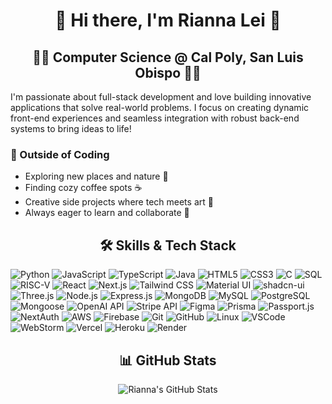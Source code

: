 <h1 align="center">🌟 Hi there, I'm Rianna Lei 🌟</h1>
<h2 align="center" >👩‍💻 Computer Science @ Cal Poly, San Luis Obispo 👩‍💻</h2>

<!-- About Me Section --> 
<p>
  I'm passionate about full-stack development and love building innovative applications that solve real-world problems. I focus on creating dynamic front-end experiences and seamless integration with robust back-end systems to bring ideas to life!   
</p>


<!-- Hobbies & Interests Section -->
<h3>🌱 Outside of Coding</h3>
<ul>
  <li>Exploring new places and nature 🌿</li>
  <li>Finding cozy coffee spots ☕</li>
  <li>Creative side projects where tech meets art 🎨</li>
  <li>Always eager to learn and collaborate 🤝</li>
</ul>

<h2 align="center">🛠 Skills & Tech Stack</h2>
<p >
  <!-- Icons for Programming Languages -->
  <img src="https://img.shields.io/badge/Python-3670A0?style=flat-square&logo=python&logoColor=ffdd54" alt="Python" />
  <img src="https://img.shields.io/badge/JavaScript-F7DF1E?style=flat-square&logo=javascript&logoColor=black" alt="JavaScript" />
  <img src="https://img.shields.io/badge/TypeScript-007ACC?style=flat-square&logo=typescript&logoColor=white" alt="TypeScript" />
  <img src="https://img.shields.io/badge/Java-007396?style=flat-square&logo=java&logoColor=white" alt="Java" />
  <img src="https://img.shields.io/badge/HTML5-E34F26?style=flat-square&logo=html5&logoColor=white" alt="HTML5" />
  <img src="https://img.shields.io/badge/CSS3-1572B6?style=flat-square&logo=css3&logoColor=white" alt="CSS3" />
  <img src="https://img.shields.io/badge/C-A8B9CC?style=flat-square&logo=c&logoColor=white" alt="C" />
  <img src="https://img.shields.io/badge/SQL-4479A1?style=flat-square&logo=postgresql&logoColor=white" alt="SQL" />
  <img src="https://img.shields.io/badge/RISC--V-000000?style=flat-square&logo=riscv&logoColor=white" alt="RISC-V" />

  <!-- Icons for Frontend Development -->
  <img src="https://img.shields.io/badge/React-61DAFB?style=flat-square&logo=react&logoColor=black" alt="React" />
  <img src="https://img.shields.io/badge/Next.js-000000?style=flat-square&logo=next.js&logoColor=white" alt="Next.js" />
  <img src="https://img.shields.io/badge/Tailwind_CSS-38B2AC?style=flat-square&logo=tailwind-css&logoColor=white" alt="Tailwind CSS" />
  <img src="https://img.shields.io/badge/Material--UI-0081CB?style=flat-square&logo=mui&logoColor=white" alt="Material UI" />
  <img src="https://img.shields.io/badge/shadcn--ui-2B2E4A?style=flat-square&logo=react&logoColor=white" alt="shadcn-ui" />
  <img src="https://img.shields.io/badge/Three.js-000000?style=flat-square&logo=three.js&logoColor=white" alt="Three.js" />

  <!-- Icons for Backend Development -->
  <img src="https://img.shields.io/badge/Node.js-339933?style=flat-square&logo=node.js&logoColor=white" alt="Node.js" />
  <img src="https://img.shields.io/badge/Express.js-000000?style=flat-square&logo=express&logoColor=white" alt="Express.js" />

  <!-- Icons for Databases -->
  <img src="https://img.shields.io/badge/MongoDB-47A248?style=flat-square&logo=mongodb&logoColor=white" alt="MongoDB" />
  <img src="https://img.shields.io/badge/MySQL-4479A1?style=flat-square&logo=mysql&logoColor=white" alt="MySQL" />
  <img src="https://img.shields.io/badge/PostgreSQL-336791?style=flat-square&logo=postgresql&logoColor=white" alt="PostgreSQL" />
  <img src="https://img.shields.io/badge/Mongoose-800000?style=flat-square&logo=mongoose&logoColor=white" alt="Mongoose" />

  <!-- Icons for AI/ML -->
  <img src="https://img.shields.io/badge/OpenAI_API-412991?style=flat-square&logo=openai&logoColor=white" alt="OpenAI API" />

  <!-- Icons for Frameworks & Libraries -->
  <img src="https://img.shields.io/badge/Stripe-008CDD?style=flat-square&logo=stripe&logoColor=white" alt="Stripe API" />
  <img src="https://img.shields.io/badge/Figma-F24E1E?style=flat-square&logo=figma&logoColor=white" alt="Figma" />
  <img src="https://img.shields.io/badge/Prisma-1B222D?style=flat-square&logo=prisma&logoColor=white" alt="Prisma" />
  <img src="https://img.shields.io/badge/Passport.js-34E27A?style=flat-square&logo=passport&logoColor=white" alt="Passport.js" />
  <img src="https://img.shields.io/badge/NextAuth.js-000000?style=flat-square&logo=next.js&logoColor=white" alt="NextAuth" />

  <!-- Icons for DevOps & Tools -->
  <img src="https://img.shields.io/badge/Amazon_AWS-FF9900?style=flat-square&logo=amazon-aws&logoColor=white" alt="AWS" />
  <img src="https://img.shields.io/badge/Firebase-FFCA28?style=flat-square&logo=firebase&logoColor=black" alt="Firebase" />
  <img src="https://img.shields.io/badge/Git-181717?style=flat-square&logo=git&logoColor=white" alt="Git" />
  <img src="https://img.shields.io/badge/GitHub-181717?style=flat-square&logo=github&logoColor=white" alt="GitHub" />
  <img src="https://img.shields.io/badge/Linux-FCC624?style=flat-square&logo=linux&logoColor=black" alt="Linux" />
  <img src="https://img.shields.io/badge/VSCode-0078D4?style=flat-square&logo=visual-studio-code&logoColor=white" alt="VSCode" />
  <img src="https://img.shields.io/badge/WebStorm-000000?style=flat-square&logo=jetbrains&logoColor=white" alt="WebStorm" />
  <img src="https://img.shields.io/badge/Vercel-000000?style=flat-square&logo=vercel&logoColor=white" alt="Vercel" />
  <img src="https://img.shields.io/badge/Heroku-430098?style=flat-square&logo=heroku&logoColor=white" alt="Heroku" />
  <img src="https://img.shields.io/badge/Render-46E3B7?style=flat-square&logo=render&logoColor=white" alt="Render" />
</p>

<h2 align="center">📊 GitHub Stats</h2>

<p align="center">
  <img src="https://github-readme-stats.vercel.app/api?username=riannalei&show_icons=true&theme=catppuccin_mocha" alt="Rianna's GitHub Stats" />
</p> 
